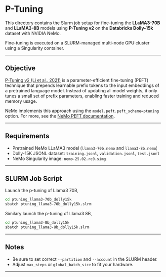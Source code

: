 # P-Tuning 

This directory contains the Slurm job setup for fine-tuning the **LLaMA3-70B** and **LLaMA3-8B** models using **P-Tuning v2** on the **Databricks Dolly-15k** dataset with NVIDIA NeMo.

Fine-tuning is executed on a SLURM-managed multi-node GPU cluster using a Singularity container.

---

## Objective

[P-Tuning v2 (Li et al., 2021)](https://arxiv.org/abs/2103.10385) is a parameter-efficient fine-tuning (PEFT) technique that prepends learnable prefix tokens to the input embeddings of a pretrained language model. Instead of updating all model weights, it only tunes a small set of prefix parameters, enabling faster training and reduced memory usage.

NeMo implements this approach using the `model.peft.peft_scheme=ptuning` option. For more, see the [NeMo PEFT documentation](https://docs.nvidia.com/deeplearning/nemo/user-guide/docs/en/stable/nlp/peft/intro.html).

---

##  Requirements
  - Pretrained NeMo LLaMA3 model (`llama3-70b.nemo` and `llama3-8b.nemo`)
  - Dolly-15K JSONL dataset: `training.jsonl`, `validation.jsonl`, `test.jsonl`
  - NeMo Singularity image: `nemo-25.02.rc0.simg`

---

## SLURM Job Script 


Launch the p-tuning of Llama3 70B, 

```bash
cd ptuning_llama3-70b_dolly15k
sbatch ptuning_llama3-70b_dolly15k.slrm 
```

Similary launch the p-tuning of Llama3 8B, 

```bash
cd ptuning_llama3-8b_dolly15k
sbatch ptuning_llama3-8b_dolly15k.slrm 
```

---

##  Notes
- Be sure to set correct `--partition` and `--account` in the SLURM header.
- Adjust `max_steps` or `global_batch_size` to fit your hardware.

---



